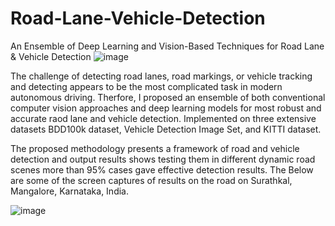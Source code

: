 # Road-Lane-Vehicle-Detection
An Ensemble of Deep Learning and Vision-Based Techniques for Road Lane &amp;  Vehicle Detection
![image](https://github.com/Divyanshi-Bhojak/Road-Lane-Vehicle-Detection/assets/34389241/10f224d7-ec39-4740-911b-293e6845133c)

The challenge of detecting road lanes, road markings, or vehicle tracking and detecting appears to be the most complicated task in modern autonomous driving. Therfore, I proposed an ensemble of both conventional computer vision approaches and deep learning models for most robust and accurate raod lane and vehicle detection. Implemented on three extensive datasets BDD100k dataset, Vehicle Detection Image Set, and KITTI dataset. 

The proposed methodology presents a framework of road and vehicle detection and output results shows testing them in different dynamic road scenes more than 95% cases gave effective detection results. The Below are some of the screen captures of results on the road on Surathkal, Mangalore, Karnataka, India.

![image](https://github.com/Divyanshi-Bhojak/Road-Lane-Vehicle-Detection/assets/34389241/5af3ded0-1390-451a-bce0-24ad706c2c54)



